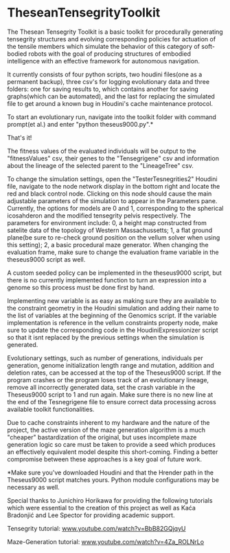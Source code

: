 # TheseanTensegrityToolkit
 
The Thesean Tensegrity Toolkit is a basic toolkit for procedurally generating tensegrity structures and evolving corresponding policies for actuation of the tensile members which simulate the behavior of this category of soft-bodied robots with the goal of producing structures of embodied intelligence with an effective framework for autonomous navigation.

It currently consists of four python scripts, two houdini files(one as a permanent backup), three csv's for logging evolutionary data and three folders: one for saving results to, which contains another for saving graphs(which can be automated), and the last for replacing the simulated file to get around a known bug in Houdini's cache maintenance protocol.

To start an evolutionary run, navigate into the toolkit folder with command prompt(et al.) and enter "python theseus9000.py".*

That's it!

The fitness values of the evaluated individuals will be output to the "fitnessValues" csv, their genes to the "Tensegrigene" csv and information about the lineage of the selected parent to the "LineageTree" csv.

To change the simulation settings, open the "TesterTesnegrities2" Houdini file, navigate to the node network display in the bottom right and locate the red and black control node. Clicking on this node should cause the main adjustable parameters of the simulation to appear in the Parameters pane. Currently, the options for models are 0 and 1, corresponding to the spherical icosahderon and the modified tensegrity pelvis respectively. The parameters for environment include: 0, a height map constructed from satelite data of the topology of Western Massachussetts; 1, a flat ground plane(be sure to re-check ground position on the vellum solver when using this setting); 2, a basic procedural maze generator.
When changing the evaluation frame, make sure to change the evaluation frame variable in the theseus9000 script as well. 

A custom seeded policy can be implemented in the theseus9000 script, but there is no currently implemented function to turn an expression into a genome so this process must be done first by hand.

Implementing new variable is as easy as making sure they are available to the constraint geometry in the Houdini simulation and adding their name to the list of variables at the beginning of the Genomics script. If the variable implementation is reference in the vellum constraints property node, make sure to update the corresponding code in the HoudiniExpressionizer script so that it isnt replaced by the previous settings when the simulation is generated.

Evolutionary settings, such as number of generations, individuals per generation, genome initialization length range and mutation, addition and deletion rates, can be accessed at the top of the Theseus9000 script. If the program crashes or the program loses track of an evolutionary lineage, remove all incorrectly generated data, set the crash variable in the Theseus9000 script to 1 and run again. Make sure there is no new line at the end of the Tesnegrigene file to ensure correct data processing across available toolkit functionalities.

Due to cache constraints inherent to my hardware and the nature of the project, the active version of the maze generation algorithm is a much "cheaper" bastardization of the original, but uses incomplete maze generation logic so care must be taken to provide a seed which produces an effectively equivalent model despite this short-coming. Finding a better compromise between these approaches is a key goal of future work.

*Make sure you've downloaded Houdini and that the Hrender path in the Theseus9000 script matches yours. Python module configurations may be necessary as well.

Special thanks to Junichiro Horikawa for providing the following tutorials which were essential to the creation of this project as well as Kaća Bradonjić and Lee Spector for providing academic support.

Tensegrity tutorial:
www.youtube.com/watch?v=BbB82GQjqyU

Maze-Generation tutorial:
www.youtube.com/watch?v=4Za_ROLNrLo
